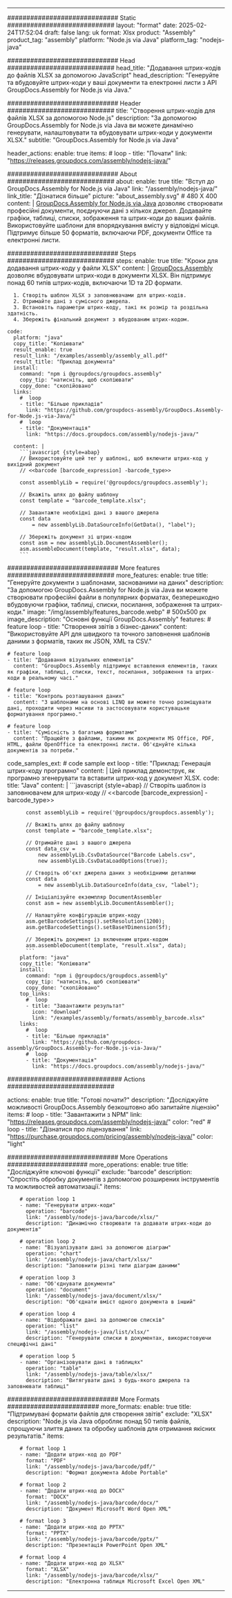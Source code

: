 



---
############################# Static ############################
layout: "format"
date:  2025-02-24T17:52:04
draft: false
lang: uk
format: Xlsx
product: "Assembly"
product_tag: "assembly"
platform: "Node.js via Java"
platform_tag: "nodejs-java"

############################# Head ############################
head_title: "Додавання штрих-кодів до файлів XLSX за допомогою JavaScript"
head_description: "Генеруйте та вбудовуйте штрих-коди у ваші документи та електронні листи з API GroupDocs.Assembly for Node.js via Java."

############################# Header ############################
title: "Створення штрих-кодів для файлів XLSX за допомогою Node.js" 
description: "За допомогою GroupDocs.Assembly for Node.js via Java ви можете динамічно генерувати, налаштовувати та вбудовувати штрих-коди у документи XLSX."
subtitle: "GroupDocs.Assembly for Node.js via Java" 

header_actions:
  enable: true
  items:
    #  loop
    - title: "Почати"
      link: "https://releases.groupdocs.com/assembly/nodejs-java/"
      
############################# About ############################
about:
    enable: true
    title: "Вступ до GroupDocs.Assembly for Node.js via Java"
    link: "/assembly/nodejs-java/"
    link_title: "Дізнатися більше"
    picture: "about_assembly.svg" # 480 X 400
    content: |
       [GroupDocs.Assembly for Node.js via Java](/assembly/nodejs-java/) дозволяє створювати професійні документи, поєднуючи дані з кількох джерел. Додавайте графіки, таблиці, списки, зображення та штрих-коди до ваших файлів. Використовуйте шаблони для впорядкування вмісту у відповідні місця. Підтримує більше 50 форматів, включаючи PDF, документи Office та електронні листи.

############################# Steps ############################
steps:
    enable: true
    title: "Кроки для додавання штрих-коду у файли XLSX"
    content: |
      [GroupDocs.Assembly](/assembly/nodejs-java/) дозволяє вбудовувати штрих-коди в документи XLSX. Він підтримує понад 60 типів штрих-кодів, включаючи 1D та 2D формати.
      
      1. Створіть шаблон XLSX з заповнювачами для штрих-кодів.
      2. Отримайте дані з сумісного джерела.
      3. Встановіть параметри штрих-коду, такі як розмір та роздільна здатність.
      4. Збережіть фінальний документ з вбудованим штрих-кодом.
   
    code:
      platform: "java"
      copy_title: "Копіювати"
      result_enable: true
      result_link: "/examples/assembly/assembly_all.pdf"
      result_title: "Приклад документа"
      install:
        command: "npm i @groupdocs/groupdocs.assembly"
        copy_tip: "натисніть, щоб скопіювати"
        copy_done: "скопійовано"
      links:
        #  loop
        - title: "Більше прикладів"
          link: "https://github.com/groupdocs-assembly/GroupDocs.Assembly-for-Node.js-via-Java/"
        #  loop
        - title: "Документація"
          link: "https://docs.groupdocs.com/assembly/nodejs-java/"
          
      content: |
        ```javascript {style=abap}
        // Використовуйте цей тег у шаблоні, щоб включити штрих-код у вихідний документ
        // <<barcode [barcode_expression] -barcode_type>>
    
        const assemblyLib = require('@groupdocs/groupdocs.assembly');

        // Вкажіть шлях до файлу шаблону
        const template = "barcode_template.xlsx";

        // Завантажте необхідні дані з вашого джерела
        const data 
            = new assemblyLib.DataSourceInfo(GetData(), "label");

        // Збережіть документ зі штрих-кодом
        const asm = new assemblyLib.DocumentAssembler();
        asm.assembleDocument(template, "result.xlsx", data);
        ```           

############################# More features ############################
more_features:
  enable: true
  title: "Генеруйте документи з шаблонами, заснованими на даних"
  description: "За допомогою GroupDocs.Assembly for Node.js via Java ви можете створювати професійні файли в популярних форматах, безперешкодно вбудовуючи графіки, таблиці, списки, посилання, зображення та штрих-коди."
  image: "/img/assembly/features_barcode.webp" # 500x500 px
  image_description: "Основні функції GroupDocs.Assembly"
  features:
    # feature loop
    - title: "Створення звітів з бізнес-даних"
      content: "Використовуйте API для швидкого та точного заповнення шаблонів даними з форматів, таких як JSON, XML та CSV."

    # feature loop
    - title: "Додавання візуальних елементів"
      content: "GroupDocs.Assembly підтримує вставлення елементів, таких як графіки, таблиці, списки, текст, посилання, зображення та штрих-коди в реальному часі."

    # feature loop
    - title: "Контроль розташування даних"
      content: "З шаблонами на основі LINQ ви можете точно розміщувати дані, проходити через масиви та застосовувати користувацьке форматування програмно."

    # feature loop
    - title: "Сумісність з багатьма форматами"
      content: "Працюйте з файлами, такими як документи MS Office, PDF, HTML, файли OpenOffice та електронні листи. Об'єднуйте кілька документів за потреби."
      
  code_samples_ext:
    # code sample ext loop
    - title: "Приклад: Генерація штрих-коду програмно"
      content: |
        Цей приклад демонструє, як програмно згенерувати та вставити штрих-код у документ XLSX.
      code:
        title: "Java"
        content: |
          ```javascript {style=abap}
          // Створіть шаблон із заповнювачем для штрих-коду
          // <<barcode [barcode_expression] -barcode_type>>
          
          const assemblyLib = require('@groupdocs/groupdocs.assembly');

          // Вкажіть шлях до файлу шаблону
          const template = "barcode_template.xlsx";

          // Отримайте дані з вашого джерела
          const data_csv =
              new assemblyLib.CsvDataSource("Barcode Labels.csv", 
              new assemblyLib.CsvDataLoadOptions(true));

          // Створіть об'єкт джерела даних з необхідними деталями
          const data 
              = new assemblyLib.DataSourceInfo(data_csv, "label");

          // Ініціалізуйте екземпляр DocumentAssembler
          const asm = new assemblyLib.DocumentAssembler();

          // Налаштуйте конфігурацію штрих-коду
          asm.getBarcodeSettings().setResolution(1200);
          asm.getBarcodeSettings().setBaseYDimension(5f);

          // Збережіть документ із включеним штрих-кодом
          asm.assembleDocument(template, "result.xlsx", data);
          ```
        platform: "java"
        copy_title: "Копіювати"
        install:
          command: "npm i @groupdocs/groupdocs.assembly"
          copy_tip: "натисніть, щоб скопіювати"
          copy_done: "скопійовано"
        top_links:
          #  loop
          - title: "Завантажити результат"
            icon: "download"
            link: "/examples/assembly/formats/assembly_barcode.xlsx"
        links:
          #  loop
          - title: "Більше прикладів"
            link: "https://github.com/groupdocs-assembly/GroupDocs.Assembly-for-Node.js-via-Java/"
          #  loop
          - title: "Документація"
            link: "https://docs.groupdocs.com/assembly/nodejs-java/"
            

            


############################## Actions ############################

actions:
  enable: true
  title: "Готові почати?"
  description: "Досліджуйте можливості GroupDocs.Assembly безкоштовно або запитайте ліцензію"
  items:
    #  loop
    - title: "Завантажити з NPM"
      link: "https://releases.groupdocs.com/assembly/nodejs-java/"
      color: "red"
        #  loop
    - title: "Дізнатися про ліцензування"
      link: "https://purchase.groupdocs.com/pricing/assembly/nodejs-java/"
      color: "light"


############################# More Operations #####################
more_operations:
    enable: true
    title: "Досліджуйте ключові функції"
    exclude: "barcode"
    description: "Спростіть обробку документів з допомогою розширених інструментів та можливостей автоматизації."
    items: 
          
        # operation loop 1
        - name: "Генерувати штрих-коди"
          operation: "barcode"
          link: "/assembly/nodejs-java/barcode/xlsx/"
          description: "Динамічно створювати та додавати штрих-коди до документів"

        # operation loop 2
        - name: "Візуалізувати дані за допомогою діаграм"
          operation: "chart"
          link: "/assembly/nodejs-java/chart/xlsx/"
          description: "Заповнити різні типи діаграм даними"

        # operation loop 3
        - name: "Об'єднувати документи"
          operation: "document"
          link: "/assembly/nodejs-java/document/xlsx/"
          description: "Об'єднати вміст одного документа в інший"

        # operation loop 4
        - name: "Відображати дані за допомогою списків"
          operation: "list"
          link: "/assembly/nodejs-java/list/xlsx/"
          description: "Генерувати списки в документах, використовуючи специфічні дані"

        # operation loop 5
        - name: "Організовувати дані в таблицях"
          operation: "table"
          link: "/assembly/nodejs-java/table/xlsx/"
          description: "Витягувати дані з будь-якого джерела та заповнювати таблиці"
         
          
############################# More Formats ########################
more_formats:
    enable: true
    title: "Підтримувані формати файлів для створення звітів"
    exclude: "XLSX"
    description: "Node.js via Java обробляє понад 50 типів файлів, спрощуючи злиття даних та обробку шаблонів для отримання якісних результатів."
    items: 
          
        # format loop 1
        - name: "Додати штрих-код до PDF"
          format: "PDF"
          link: "/assembly/nodejs-java/barcode/pdf/"
          description: "Формат документа Adobe Portable"
          
        # format loop 2
        - name: "Додати штрих-код до DOCX"
          format: "DOCX"
          link: "/assembly/nodejs-java/barcode/docx/"
          description: "Документ Microsoft Word Open XML"
          
        # format loop 3
        - name: "Додати штрих-код до PPTX"
          format: "PPTX"
          link: "/assembly/nodejs-java/barcode/pptx/"
          description: "Презентація PowerPoint Open XML"
          
        # format loop 4
        - name: "Додати штрих-код до XLSX"
          format: "XLSX"
          link: "/assembly/nodejs-java/barcode/xlsx/"
          description: "Електронна таблиця Microsoft Excel Open XML"


          

---